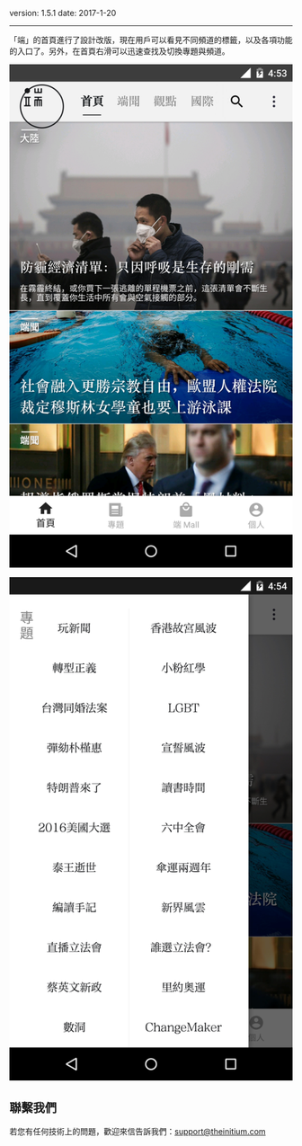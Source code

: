 version: 1.5.1
date: 2017-1-20

---

「端」的首頁進行了設計改版，現在用戶可以看見不同頻道的標籤，以及各項功能的入口了。另外，在首頁右滑可以迅速查找及切換專題與頻道。

![Today Widget](./material_home.jpg)

![Today Widget](./material_drawer.jpg)

## 聯繫我們

若您有任何技術上的問題，歡迎來信告訴我們：[support@theinitium.com](mailto:support@theinitium.com)